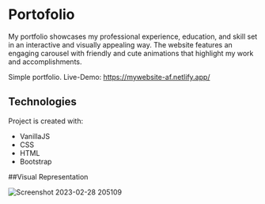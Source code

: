 # Portofolio

My portfolio showcases my professional experience, education, and skill set in an interactive and visually appealing way. The website features an engaging carousel with friendly and cute animations that highlight my work and accomplishments.

Simple portfolio. Live-Demo: https://mywebsite-af.netlify.app/



## Technologies
Project is created with:

- VanillaJS
- CSS
- HTML
- Bootstrap


##Visual Representation

![Screenshot 2023-02-28 205109](https://user-images.githubusercontent.com/93868173/221952560-4c627af0-246d-463b-8681-c2bd38a1d2eb.png)










